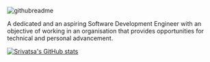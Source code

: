 ![githubreadme](https://user-images.githubusercontent.com/76219802/214784756-67fd1ad9-3df6-428f-8618-fbb3c97c777a.svg)

A dedicated and an aspiring Software Development Engineer with an objective of working in an organisation that provides
opportunities for technical and personal advancement.

[![Srivatsa's GitHub stats](https://github-readme-stats.vercel.app/api?username=srivatsacool)](https://github.com/anuraghazra/github-readme-stats)
